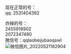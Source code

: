 

现在正常的号：<br />
qq: 2531404392<br />


炸掉的号：<br />
2455918902<br />
2072347480<br />
微信号：qqlaobeijubaoqswl<br />
![微信图片_20220521182904](https://user-images.githubusercontent.com/24865006/169662765-f3999bd4-7aa4-4316-8392-1edb41515eae.jpg)
